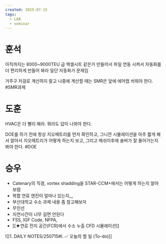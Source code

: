 ```yaml
---
created: 2025-07-15
tags:
  - LAB
  - seminar
---
```

#  훈석
아직까지는 8000~9000TEU 급
엑셀시트 같은거 만들어서 파일 연동 시켜서 자동화를 더 편리하게 만들어 봐라
일단 자동화가 문제임 

거주구 저걸로 계산하지 말고 나중에 계산할 때는 SMR은 앞에 에어캡 씌워야 한다. #SMR과제 

# 도훈
HVAC은 더 빨리 해라.
뭐라도 답이 나와야 한다.

DOE를 하기 전에 항상 지오메트리를 먼저 확인하고, 그니깐 시뮬레이션을 아주 짧게 해서 알아서 지오메트리가 어떻게 하는지 보고, 그리고 메쉬이후에 솔버가 잘 돌아가는지 봐야 한다. #DOE

# 승우
- Catenary의 직경, vortex shadding을 STAR-CCM+에서는 어떻게 하는지 알아보렴
- 복합 연료 엔진이 얼마나 있는지,,, 
- 부산대학교 수소 과제 내용 좀 참고해보자
- 무인선
- 지연시간이 너무 길면 안된다
- FSS, IGF Code, NFPA, 
- [[★연료 전지 공간(FCR)에서 수소 누출 CFD 시뮬레이션]]



![[1. DAILY NOTES/250715#I. ✅ 오늘의 할 일 (To-do)]]


 


























